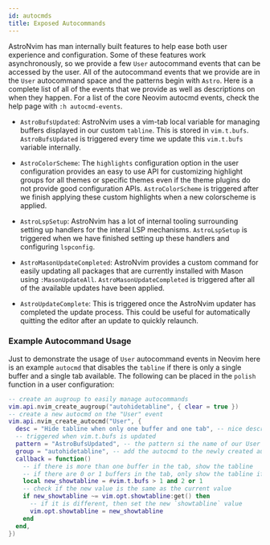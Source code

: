 ```yaml
---
id: autocmds
title: Exposed Autocommands
---
```


AstroNvim has man internally built features to help ease both user experience
and configuration. Some of these features work asynchronously, so we provide a
few `User` autocommand events that can be accessed by the user. All of the
autocommand events that we provide are in the `User` autocommand space and the
patterns begin with `Astro`. Here is a complete list of all of the events that
we provide as well as descriptions on when they happen. For a list of the core
Neovim autocmd events, check the help page with `:h autocmd-events`.

- `AstroBufsUpdated`: AstroNvim uses a vim-tab local variable for managing
  buffers displayed in our custom `tabline`. This is stored in `vim.t.bufs`.
  `AstroBufsUpdated` is triggered every time we update this `vim.t.bufs`
  variable internally.

- `AstroColorScheme`: The `highlights` configuration option in the user
  configuration provides an easy to use API for customizing highlight groups
  for all themes or specific themes even if the theme plugins do not provide
  good configuration APIs. `AstroColorScheme` is triggered after we finish
  applying these custom highlights when a new colorscheme is applied.

- `AstroLspSetup`: AstroNvim has a lot of internal tooling surrounding setting
  up handlers for the interal LSP mechanisms. `AstroLspSetup` is triggered when
  we have finished setting up these handlers and configuring `lspconfig`.

- `AstroMasonUpdateCompleted`: AstroNvim provides a custom command for easily
  updating all packages that are currently installed with Mason using
  `:MasonUpdateAll`. `AstroMasonUpdateCompleted` is triggered after all of the
  available updates have been applied.

- `AstroUpdateComplete`: This is triggered once the AstroNvim updater has
  completed the update process. This could be useful for automatically quitting
  the editor after an update to quickly relaunch.

### Example Autocommand Usage

Just to demonstrate the usage of `User` autocommand events in Neovim here is an
example `autocmd` that disables the `tabline` if there is only a single buffer
and a single tab available. The following can be placed in the `polish`
function in a user configuration:

```lua
-- create an augroup to easily manage autocommands
vim.api.nvim_create_augroup("autohidetabline", { clear = true })
-- create a new autocmd on the "User" event
vim.api.nvim_create_autocmd("User", {
  desc = "Hide tabline when only one buffer and one tab", -- nice description
  -- triggered when vim.t.bufs is updated
  pattern = "AstroBufsUpdated", -- the pattern si the name of our User autocommand events
  group = "autohidetabline", -- add the autocmd to the newly created augroup
  callback = function()
    -- if there is more than one buffer in the tab, show the tabline
    -- if there are 0 or 1 buffers in the tab, only show the tabline if there is more than one vim tab
    local new_showtabline = #vim.t.bufs > 1 and 2 or 1
    -- check if the new value is the same as the current value
    if new_showtabline ~= vim.opt.showtabline:get() then
      -- if it is different, then set the new `showtabline` value
      vim.opt.showtabline = new_showtabline
    end
  end,
})
```
